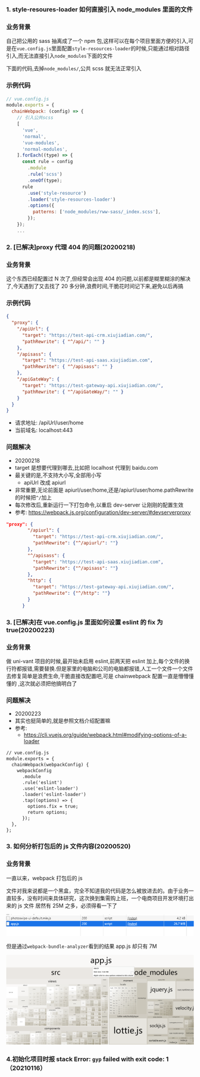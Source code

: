 ### 1. style-resoures-loader 如何直接引入 node_modules 里面的文件

### 业务背景

自己把公用的 sass 抽离成了一个 npm 包,这样可以在每个项目里面方便的引入,可是在`vue.config.js`里面配置`style-resources-loader`的时候,只能通过相对路径引入,而无法直接引入`node_modules`下面的文件

下面的代码,去掉`node_modules/`,公共 scss 就无法正常引入

### 示例代码

```javascript
// vue.config.js
module.exports = {
  chainWebpack: (config) => {
    // 引入公共scss
    [
      'vue',
      'normal',
      'vue-modules',
      'normal-modules',
    ].forEach((type) => {
      const rule = config
        .module
        .rule('scss')
        .oneOf(type);
      rule
        .use('style-resource')
        .loader('style-resources-loader')
        .options({
          patterns: ['node_modules/rww-sass/_index.scss'],
        });
    });
    ...
```

### 2. [已解决]proxy 代理 404 的问题(20200218)

### 业务背景

这个东西已经配置过 N 次了,但经常会出现 404 的问题,以前都是糊里糊涂的解决了,今天遇到了又去找了 20 多分钟,浪费时间,干脆花时间记下来,避免以后再搞

### 示例代码

```json
{
  "proxy": {
    "/apiUrl": {
      "target": "https://test-api-crm.xiujiadian.com/",
      "pathRewrite": { "^/api/": "" }
    },
    "/apisass": {
      "target": "https://test-api-saas.xiujiadian.com",
      "pathRewrite": { "^/apisass": "" }
    },
    "/apiGateWay": {
      "target": "https://test-gateway-api.xiujiadian.com/",
      "pathRewrite": { "^/apiGateWay/": "" }
    }
  }
}
```

- 请求地址: /apiUrl/user/home
- 当前域名: localhost:443

### 问题解决

- 20200218
- target 是想要代理到哪去,比如把 localhost 代理到 baidu.com
- 最关键的是,不支持大小写,全部用小写
  - apiUrl 改成 apiurl
- 非常重要,无论前面是 apiurl/user/home,还是/apiurl/user/home.pathRewrite 的时候把`^/`加上
- 每次修改后,重新运行一下打包命令,以重启 dev-server 让刚刚的配置生效
- 参考: https://webpack.js.org/configuration/dev-server/#devserverproxy

```json
"proxy": {
        "/apiurl": {
          "target": "https://test-api-crm.xiujiadian.com/",
          "pathRewrite": {"^/apiurl/": ""}
        },
        "^/apisass": {
          "target": "https://test-api-saas.xiujiadian.com",
          "pathRewrite": {"^/apisass": ""}
        },
        "http": {
          "target": "https://test-gateway-api.xiujiadian.com/",
          "pathRewrite": {"^/http": ""}
        }
      }
```

###

### 3. [已解决]在 vue.config.js 里面如何设置 eslint 的 fix 为 true(20200223)

### 业务背景

做 uni-vant 项目的时候,最开始未启用 eslint,前两天把 eslint 加上,每个文件的换行符都报错,需要替换.但是家里的电脑和公司的电脑都报错,人工一个文件一个文件去修复简单是浪费生命,干脆直接改配置吧,可是 chainwebpack 配置一直是懵懵懂懂的 ,这次就必须把他搞明白了

### 问题解决

- 20200223
- 其实也挺简单的,就是参照文档介绍配置嘛
- 参考:
  - https://cli.vuejs.org/guide/webpack.html#modifying-options-of-a-loader

```
// vue.config.js
module.exports = {
  chainWebpack(webpackConfig) {
    webpackConfig
      .module
      .rule('eslint')
      .use('eslint-loader')
      .loader('eslint-loader')
      .tap((options) => {
        options.fix = true;
        return options;
      });
  },
};

```

### 3. 如何分析打包后的 js 文件内容(20200520)

### 业务背景

一直以来，webpack 打包后的 js

文件对我来说都是一个黑盒，完全不知道我的代码是怎么被放进去的。由于业务一直较多，没有时间来具体研究，这次换到集需购上班，一个电商项目开发环境打出来的 js 文件
居然有 25M 之多，必须得看一下了

![](.webpack_images/ab8a6df7.png)

但是通过`webpack-bundle-analyzer`看到的结果 app.js 却只有 7M

![](.webpack_images/a33d70c1.png)

### 4.初始化项目时报 stack Error: `gyp` failed with exit code: 1（20210116）
